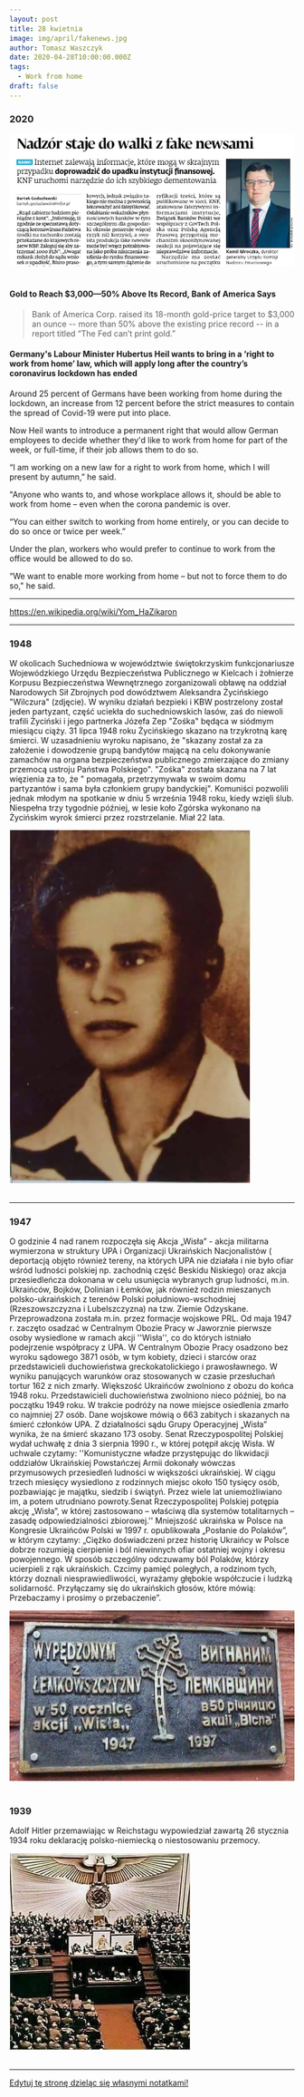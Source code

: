 ```yaml
---
layout: post
title: 28 kwietnia
image: img/april/fakenews.jpg
author: Tomasz Waszczyk
date: 2020-04-28T10:00:00.000Z
tags:
  - Work from home
draft: false
---
```


### 2020

<img src="./img/april/fakenews.jpg"><br><br>

#### Gold to Reach $3,000—50% Above Its Record, Bank of America Says

> Bank of America Corp. raised its 18-month gold-price target to $3,000 an ounce -- more than 50% above the existing price record -- in a report titled “The Fed can’t print gold.”

#### Germany's Labour Minister Hubertus Heil wants to bring in a ‘right to work from home’ law, which will apply long after the country’s coronavirus lockdown has ended

 Around 25 percent of Germans have been working from home during the lockdown, an increase from 12 percent before the strict measures to contain the spread of Covid-19 were put into place.

Now Heil wants to introduce a permanent right that would allow German employees to decide whether they'd like to work from home for part of the week, or full-time, if their job allows them to do so.

“I am working on a new law for a right to work from home, which I will present by autumn,” he said.  

"Anyone who wants to, and whose workplace allows it, should be able to work from home – even when the corona pandemic is over.

“You can either switch to working from home entirely, or you can decide to do so once or twice per week.”

Under the plan, workers who would prefer to continue to work from the office would be allowed to do so.

“We want to enable more working from home – but not to force them to do so," he said.

---

https://en.wikipedia.org/wiki/Yom_HaZikaron

---

### 1948

W okolicach Suchedniowa w województwie świętokrzyskim funkcjonariusze Wojewódzkiego Urzędu Bezpieczeństwa Publicznego w Kielcach i żołnierze Korpusu Bezpieczeństwa Wewnętrznego zorganizowali obławę na oddział Narodowych Sił Zbrojnych pod dowództwem Aleksandra Życińskiego "Wilczura" (zdjęcie). W wyniku działań bezpieki i KBW postrzelony został jeden partyzant, część uciekła do suchedniowskich lasów, zaś do niewoli trafili Życiński i jego partnerka Józefa Zep "Zośka" będąca w siódmym miesiącu ciąży.
31 lipca 1948 roku Życińskiego skazano na trzykrotną karę śmierci. W uzasadnieniu wyroku napisano, że "skazany został za za założenie i dowodzenie grupą bandytów mającą na celu dokonywanie zamachów na organa bezpieczeństwa publicznego zmierzające do zmiany przemocą ustroju Państwa Polskiego". "Zośka" została skazana na 7 lat więzienia za to, że " pomagała, przetrzymywała w swoim domu partyzantów i sama była członkiem grupy bandyckiej".
Komuniści pozwolili jednak młodym na spotkanie w dniu 5 września 1948 roku, kiedy wzięli ślub. Niespełna trzy tygodnie później, w lesie koło Zgórska wykonano na Życińskim wyrok śmierci przez rozstrzelanie. Miał 22 lata.

<img src="./img/april/zycinski.jpg"><br><br>

---

### 1947

O godzinie 4 nad ranem rozpoczęła się Akcja „Wisła” - akcja militarna wymierzona w struktury UPA i Organizacji Ukraińskich Nacjonalistów ( deportacją objęto również tereny, na których UPA nie działała i nie było ofiar wśród ludności polskiej np. zachodnią część Beskidu Niskiego) oraz akcja przesiedleńcza dokonana w celu usunięcia wybranych grup ludności, m.in. Ukraińców, Bojków, Dolinian i Łemków, jak również rodzin mieszanych polsko-ukraińskich z terenów Polski południowo-wschodniej (Rzeszowszczyzna i Lubelszczyzna) na tzw. Ziemie Odzyskane. Przeprowadzona została m.in. przez formacje wojskowe PRL. Od maja 1947 r. zaczęto osadzać w Centralnym Obozie Pracy w Jaworznie pierwsze osoby wysiedlone w ramach akcji ''Wisła'', co do których istniało podejrzenie współpracy z UPA. W Centralnym Obozie Pracy osadzono bez wyroku sądowego 3871 osób, w tym kobiety, dzieci i starców oraz przedstawicieli duchowieństwa greckokatolickiego i prawosławnego. W wyniku panujących warunków oraz stosowanych w czasie przesłuchań tortur 162 z nich zmarły. Większość Ukraińców zwolniono z obozu do końca 1948 roku. Przedstawicieli duchowieństwa zwolniono nieco później, bo na początku 1949 roku. W trakcie podróży na nowe miejsce osiedlenia zmarło co najmniej 27 osób. Dane wojskowe mówią o 663 zabitych i skazanych na śmierć członków UPA. Z działalności sądu Grupy Operacyjnej „Wisła” wynika, że na śmierć skazano 173 osoby. Senat Rzeczypospolitej Polskiej wydał uchwałę z dnia 3 sierpnia 1990 r., w której potępił akcję Wisła. W uchwale czytamy: ''Komunistyczne władze przystępując do likwidacji oddziałów Ukraińskiej Powstańczej Armii dokonały wówczas przymusowych przesiedleń ludności w większości ukraińskiej. W ciągu trzech miesięcy wysiedlono z rodzinnych miejsc około 150 tysięcy osób, pozbawiając je majątku, siedzib i świątyń. Przez wiele lat uniemożliwiano im, a potem utrudniano powroty.Senat Rzeczypospolitej Polskiej potępia akcję „Wisła”, w której zastosowano – właściwą dla systemów totalitarnych – zasadę odpowiedzialności zbiorowej.'' Mniejszość ukraińska w Polsce na Kongresie Ukraińców Polski w 1997 r. opublikowała „Posłanie do Polaków”, w którym czytamy: „Ciężko doświadczeni przez historię Ukraińcy w Polsce dobrze rozumieją cierpienie i ból niewinnych ofiar ostatniej wojny i okresu powojennego. W sposób szczególny odczuwamy ból Polaków, którzy ucierpieli z rąk ukraińskich. Czcimy pamięć poległych, a rodzinom tych, którzy doznali niesprawiedliwości, wyrażamy głębokie współczucie i ludzką solidarność. Przyłączamy się do ukraińskich głosów, które mówią: Przebaczamy i prosimy o przebaczenie”.

<img src="./img/april/wisla.jpg"><br><br>

### 1939

Adolf Hitler przemawiając w Reichstagu wypowiedział zawartą 26 stycznia 1934 roku deklarację polsko-niemiecką o niestosowaniu przemocy.

<img src="./img/april/brakprzemocy.jpg"><br><br>

---

<a href="https://github.com/TomaszWaszczyk/historia.waszczyk.com/edit/master/src/content/april-28.md" target="_blank">Edytuj tę stronę dzieląc się własnymi notatkami!</a>
